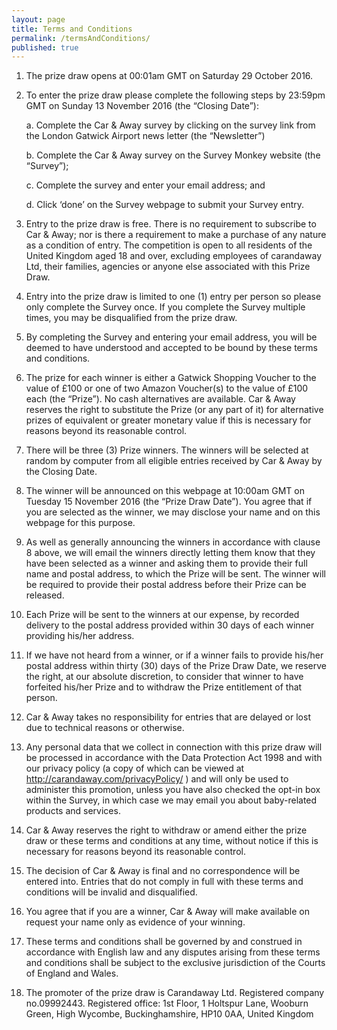 ```yaml
---
layout: page
title: Terms and Conditions
permalink: /termsAndConditions/
published: true
---
```



1. The prize draw opens at 00:01am GMT on Saturday 29 October 2016.

2. To enter the prize draw please complete the following steps by 23:59pm GMT on Sunday 13 November 2016 (the “Closing Date”): 

   a. Complete the Car & Away survey by clicking on the survey link from the London    Gatwick Airport news letter (the “Newsletter”)
   
   b. Complete the Car & Away survey on the Survey Monkey website (the “Survey”);
   
   c. Complete the survey and enter your email address; and
   
   d. Click ‘done’ on the Survey webpage to submit your Survey entry.

3. Entry to the prize draw is free. There is no requirement to subscribe to Car & Away; nor is there a requirement to make a purchase of any nature as a condition of entry.  The competition is open to all residents of the United Kingdom aged 18 and over, excluding employees of carandaway Ltd, their families, agencies or anyone else associated with this Prize Draw.

4.	Entry into the prize draw is limited to one (1) entry per person so please only complete the Survey once. If you complete the Survey multiple times, you may be disqualified from the prize draw.

5.	By completing the Survey and entering your email address, you will be deemed to have understood and accepted to be bound by these terms and conditions.

6.	The prize for each winner is either a Gatwick Shopping Voucher to the value of £100 or one of two Amazon Voucher(s) to the value of £100 each (the “Prize”). No cash alternatives are available.  Car & Away reserves the right to substitute the Prize (or any part of it) for alternative prizes of equivalent or greater monetary value if this is necessary for reasons beyond its reasonable control.

7.	There will be three (3) Prize winners. The winners will be selected at random by computer from all eligible entries received by Car & Away by the Closing Date.

8.	The winner will be announced on this webpage at 10:00am GMT on Tuesday 15 November 2016 (the “Prize Draw Date”). You agree that if you are selected as the winner, we may disclose your name and on this webpage for this purpose.

9.	As well as generally announcing the winners in accordance with clause 8 above, we will email the winners directly letting them know that they have been selected as a winner and asking them to provide their full name and postal address, to which the Prize will be sent. The winner will be required to provide their postal address before their Prize can be released.

10.	Each Prize will be sent to the winners at our expense, by recorded delivery to the postal address provided within 30 days of each winner providing his/her address.

11.	If we have not heard from a winner, or if a winner fails to provide his/her postal address within thirty (30) days of the Prize Draw Date, we reserve the right, at our absolute discretion, to consider that winner to have forfeited his/her Prize and to withdraw the Prize entitlement of that person.

12.	Car & Away takes no responsibility for entries that are delayed or lost due to technical reasons or otherwise.

13.	Any personal data that we collect in connection with this prize draw will be processed in accordance with the Data Protection Act 1998 and with our privacy policy (a copy of which can be viewed at http://carandaway.com/privacyPolicy/ ) and will only be used to administer this promotion, unless you have also checked the opt-in box within the Survey, in which case we may email you about baby-related products and services.

14.	Car & Away reserves the right to withdraw or amend either the prize draw or these terms and conditions at any time, without notice if this is necessary for reasons beyond its reasonable control.

15.	The decision of Car & Away is final and no correspondence will be entered into. Entries that do not comply in full with these terms and conditions will be invalid and disqualified.

16.	You agree that if you are a winner, Car & Away will make available on request your name only as evidence of your winning.

17.	These terms and conditions shall be governed by and construed in accordance with English law and any disputes arising from these terms and conditions shall be subject to the exclusive jurisdiction of the Courts of England and Wales.

18.	The promoter of the prize draw is Carandaway Ltd. Registered company no.09992443. Registered office: 1st Floor, 1 Holtspur Lane, Wooburn Green, High Wycombe, Buckinghamshire, HP10 0AA, United Kingdom

